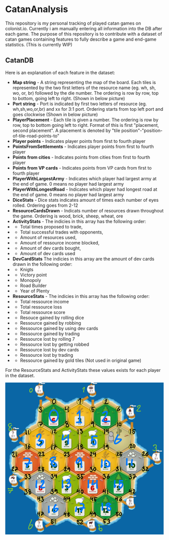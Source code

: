 # CatanAnalysis
This repository is my personal tracking of played catan games on colonist.io. Currently i am manually entering all information into the DB after each game. The purpose of this repository is to contribute with a dataset of catan games containing features to fully describe a game and end-game statistics.
(This is currently WIP) 
## CatanDB
Here is an explanation of each feature in the dataset:
* **Map string** - A string representing the map of the board. Each tiles is represented by the two first letters of the resource name (eg. wh, sh, wo, or, br) followed by the die number. The ordering is row by row, top to bottom, going left to right. (Shown in below picture)
* **Port string** - Port is indicated by first two letters of resource (eg. wh,sh,wo,or,br) and xx for 3:1 port. Ordering starts from top left port and goes clockwise (Shown in below picture)
* **PlayerPlacement** - Each tile is given a number. The ordering is row by row, top to bottom going left to right. Format of this is first "placement, second placement". A placement is denoted by "tile position"-"position-of-tile-road-points-to" 
* **Player points**	- Indicates player points from first to fourth player
* **PointsFromSettlements**	- Indicates player points from first to fourth player
* **Points from cities** - Indicates points from cities from first to fourth player
* **Points from VP cards** - Indicates points from VP cards from first to fourth player
* **PlayerWithLargestArmy**	- Indicates which player had largest army at the end of game. 0 means no player had largest army
* **PlayerWithLongestRoad**	- Indicates which player had longest road at the end of game. 0 means no player had largest army
* **DiceStats** - Dice stats indicates amount of times each number of eyes rolled. Ordering goes from 2-12
* **ResourceCardsDrawn** - Indicats number of resources drawn throughout the game. Ordering is wood, brick, sheep, wheat, ore
* **ActivityStats** - The indicies in this array has the following order:
* * Total times proposed to trade,
* * Total successful trades with opponents,
* * Amount of resources used,
* * Amount of ressource income blocked,
* * Amount of dev cards bought,
* * Amount of dev cards used
* **DevCardStats** The indicies in this array are the amount of dev cards drawn in the following order:
* * Knigts
* * Victory point
* * Monopoly
* * Road Builder
* * Year of Plenty
* **ResourceStats** - The indicies in this array has the following order: 
* * Total ressource income
* * Total ressource loss
* * Total ressource score
* * Resouce gained by rolling dice
* * Ressource gained by robbing
* * Ressource gained by using dev cards
* * Ressource gained by trading
* * Ressource lost by rolling 7
* * Ressource lost by getting robbed
* * Ressource lost by dev cards
* * Ressource lost by trading
* * Ressource gained by gold tiles (Not used in original game)

For the ResourceStats and ActivityStats these values exists for each player in the dataset.

![alt text](image-1.png)
